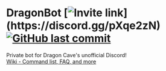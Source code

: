 # DragonBot [![Invite link](https://img.shields.io/discord/319284337143185409.svg?label=Click+to+join!)](https://discord.gg/pXqe2zN) [![GitHub last commit](https://img.shields.io/github/last-commit/purpzie/dragonbot.svg?label=Last+updated)]()
Private bot for Dragon Cave's unofficial Discord!  
[Wiki - Command list, FAQ, and more](https://github.com/Purpzie/dragonbot/wiki)
